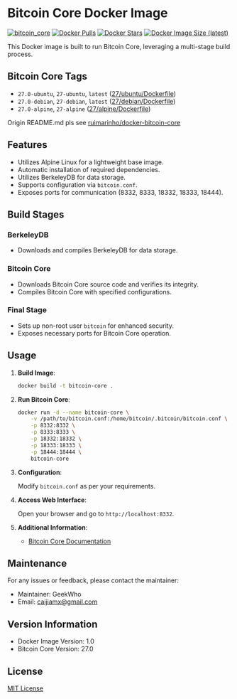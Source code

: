 
# Bitcoin Core Docker Image
[![bitcoin_core](https://github.com/geekwho-eth/docker-bitcoin-core/actions/workflows/bitcoin_core.yaml/badge.svg)](https://github.com/geekwho-eth/docker-bitcoin-core/actions/workflows/bitcoin_core.yaml)
[![Docker Pulls](https://img.shields.io/docker/pulls/caijiamx/bitcoin-core.svg)](https://hub.docker.com/r/caijiamx/bitcoin-core)
[![Docker Stars](https://img.shields.io/docker/stars/caijiamx/bitcoin-core.svg)](https://hub.docker.com/r/caijiamx/bitcoin-core)
[![Docker Image Size (latest)](https://img.shields.io/docker/image-size/caijiamx/bitcoin-core/latest.svg)](https://hub.docker.com/r/caijiamx/bitcoin-core)

This Docker image is built to run Bitcoin Core, leveraging a multi-stage build process.

## Bitcoin Core Tags

- `27.0-ubuntu`, `27-ubuntu`, `latest` ([27/ubuntu/Dockerfile](https://github.com/geekwho-eth/docker-bitcoin-core/blob/master/27/ubuntu/Dockerfile))
- `27.0-debian`, `27-debian`, `latest` ([27/debian/Dockerfile](https://github.com/geekwho-eth/docker-bitcoin-core/blob/master/27/debian/Dockerfile))
- `27.0-alpine`, `27-alpine` ([27/alpine/Dockerfile](https://github.com/geekwho-eth/docker-bitcoin-core/blob/master/27/alpine/Dockerfile))

Origin README.md pls see [ruimarinho/docker-bitcoin-core](https://github.com/ruimarinho/docker-bitcoin-core/blob/master/README.md)

## Features

- Utilizes Alpine Linux for a lightweight base image.
- Automatic installation of required dependencies.
- Utilizes BerkeleyDB for data storage.
- Supports configuration via `bitcoin.conf`.
- Exposes ports for communication (8332, 8333, 18332, 18333, 18444).

## Build Stages

### BerkeleyDB

- Downloads and compiles BerkeleyDB for data storage.

### Bitcoin Core

- Downloads Bitcoin Core source code and verifies its integrity.
- Compiles Bitcoin Core with specified configurations.

### Final Stage

- Sets up non-root user `bitcoin` for enhanced security.
- Exposes necessary ports for Bitcoin Core operation.

## Usage

1. **Build Image**:

   ```bash
   docker build -t bitcoin-core .
   ```

2. **Run Bitcoin Core**:

   ```bash
   docker run -d --name bitcoin-core \
       -v /path/to/bitcoin.conf:/home/bitcoin/.bitcoin/bitcoin.conf \
       -p 8332:8332 \
       -p 8333:8333 \
       -p 18332:18332 \
       -p 18333:18333 \
       -p 18444:18444 \
       bitcoin-core
   ```

3. **Configuration**:

   Modify `bitcoin.conf` as per your requirements.

4. **Access Web Interface**:

   Open your browser and go to `http://localhost:8332`.

5. **Additional Information**:

   - [Bitcoin Core Documentation](https://bitcoin.org/en/bitcoin-core/)

## Maintenance

For any issues or feedback, please contact the maintainer:

- Maintainer: GeekWho
- Email: caijiamx@gmail.com

## Version Information

- Docker Image Version: 1.0
- Bitcoin Core Version: 27.0

## License

[MIT License](../LICENSE)